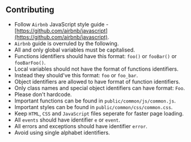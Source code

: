 ## Contributing
- Follow `Airbnb` JavaScript style guide - [https://github.com/airbnb/javascript](https://github.com/airbnb/javascript).
- `Airbnb` guide is overruled by the following.
- All and only global variables must be capitalised.
- Functions identifiers should have this format: `foo()` or `fooBar()` or `fooBarFoo()`.
- Local variables should not have the format of functions identifiers.
- Instead they should've this format: `foo` or `foo_bar`.
- Object identifiers are allowed to have format of function identifiers.
- Only class names and special object identifiers can have format: `Foo`.
- Please don't hardcode.
- Important functions can be found in `public/common/js/common.js`.
- Important styles can be found in `public/common/css/common.css`.
- Keep `HTML`, `CSS` and `JavaScript` files seperate for faster page loading.
- All `events` should have identifier `e` or `event`.
- All errors and exceptions should have identifier `error`.
- Avoid using single alphabet identifiers.
